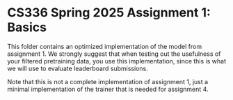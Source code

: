 # CS336 Spring 2025 Assignment 1: Basics

This folder contains an optimized implementation of the model from assignment 1.
We strongly suggest that when testing out the usefulness of your filtered pretraining data, 
you use this implementation, since this is what we will use to evaluate leaderboard submissions.

Note that this is not a complete implementation of assignment 1, just a minimal implementation
of the trainer that is needed for assignment 4.